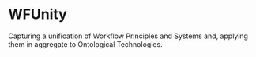 # WFUnity
Capturing a unification of Workflow Principles and Systems and, applying them in aggregate to Ontological Technologies.
